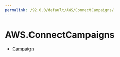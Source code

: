 ```yaml
---
permalink: /92.0.0/default/AWS/ConnectCampaigns/
---
```


# AWS.ConnectCampaigns



* [Campaign](Campaign.md)